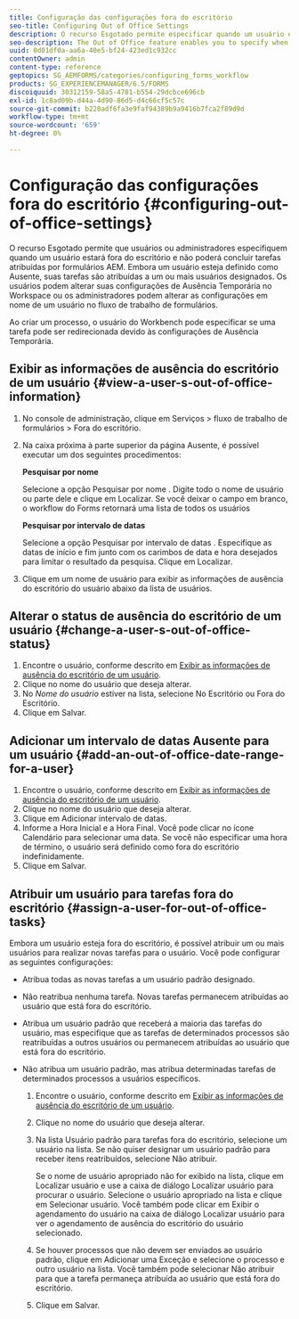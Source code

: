 ```yaml
---
title: Configuração das configurações fora do escritório
seo-title: Configuring Out of Office Settings
description: O recurso Esgotado permite especificar quando um usuário estará fora do escritório e não poderá concluir tarefas atribuídas por formulários AEM.
seo-description: The Out of Office feature enables you to specify when a user will be out of the office and unable to complete tasks assigned by AEM forms.
uuid: 0d01df0a-aa6a-40e5-bf24-423ed1c932cc
contentOwner: admin
content-type: reference
geptopics: SG_AEMFORMS/categories/configuring_forms_workflow
products: SG_EXPERIENCEMANAGER/6.5/FORMS
discoiquuid: 30312159-58a5-4781-b554-29dcbce696cb
exl-id: 1c8ad09b-d44a-4d90-86d5-d4c66cf5c57c
source-git-commit: b220adf6fa3e9faf94389b9a9416b7fca2f89d9d
workflow-type: tm+mt
source-wordcount: '659'
ht-degree: 0%

---
```


# Configuração das configurações fora do escritório {#configuring-out-of-office-settings}

O recurso Esgotado permite que usuários ou administradores especifiquem quando um usuário estará fora do escritório e não poderá concluir tarefas atribuídas por formulários AEM. Embora um usuário esteja definido como Ausente, suas tarefas são atribuídas a um ou mais usuários designados. Os usuários podem alterar suas configurações de Ausência Temporária no Workspace ou os administradores podem alterar as configurações em nome de um usuário no fluxo de trabalho de formulários.

Ao criar um processo, o usuário do Workbench pode especificar se uma tarefa pode ser redirecionada devido às configurações de Ausência Temporária.

## Exibir as informações de ausência do escritório de um usuário {#view-a-user-s-out-of-office-information}

1. No console de administração, clique em Serviços > fluxo de trabalho de formulários > Fora do escritório.
1. Na caixa próxima à parte superior da página Ausente, é possível executar um dos seguintes procedimentos:

   **Pesquisar por nome**

   Selecione a opção Pesquisar por nome . Digite todo o nome de usuário ou parte dele e clique em Localizar. Se você deixar o campo em branco, o workflow do Forms retornará uma lista de todos os usuários

   **Pesquisar por intervalo de datas**

   Selecione a opção Pesquisar por intervalo de datas . Especifique as datas de início e fim junto com os carimbos de data e hora desejados para limitar o resultado da pesquisa. Clique em Localizar.

1. Clique em um nome de usuário para exibir as informações de ausência do escritório do usuário abaixo da lista de usuários.

## Alterar o status de ausência do escritório de um usuário {#change-a-user-s-out-of-office-status}

1. Encontre o usuário, conforme descrito em [Exibir as informações de ausência do escritório de um usuário](configuring-out-office-settings.md#view-a-user-s-out-of-office-information).
1. Clique no nome do usuário que deseja alterar.
1. No *Nome do usuário* estiver na lista, selecione No Escritório ou Fora do Escritório.
1. Clique em Salvar.

## Adicionar um intervalo de datas Ausente para um usuário {#add-an-out-of-office-date-range-for-a-user}

1. Encontre o usuário, conforme descrito em [Exibir as informações de ausência do escritório de um usuário](configuring-out-office-settings.md#view-a-user-s-out-of-office-information).
1. Clique no nome do usuário que deseja alterar.
1. Clique em Adicionar intervalo de datas.
1. Informe a Hora Inicial e a Hora Final. Você pode clicar no ícone Calendário para selecionar uma data. Se você não especificar uma hora de término, o usuário será definido como fora do escritório indefinidamente.
1. Clique em Salvar.

## Atribuir um usuário para tarefas fora do escritório {#assign-a-user-for-out-of-office-tasks}

Embora um usuário esteja fora do escritório, é possível atribuir um ou mais usuários para realizar novas tarefas para o usuário. Você pode configurar as seguintes configurações:

* Atribua todas as novas tarefas a um usuário padrão designado.
* Não reatribua nenhuma tarefa. Novas tarefas permanecem atribuídas ao usuário que está fora do escritório.
* Atribua um usuário padrão que receberá a maioria das tarefas do usuário, mas especifique que as tarefas de determinados processos são reatribuídas a outros usuários ou permanecem atribuídas ao usuário que está fora do escritório.
* Não atribua um usuário padrão, mas atribua determinadas tarefas de determinados processos a usuários específicos.

   1. Encontre o usuário, conforme descrito em [Exibir as informações de ausência do escritório de um usuário](configuring-out-office-settings.md#view-a-user-s-out-of-office-information).
   1. Clique no nome do usuário que deseja alterar.
   1. Na lista Usuário padrão para tarefas fora do escritório, selecione um usuário na lista. Se não quiser designar um usuário padrão para receber itens reatribuídos, selecione Não atribuir.

      Se o nome de usuário apropriado não for exibido na lista, clique em Localizar usuário e use a caixa de diálogo Localizar usuário para procurar o usuário. Selecione o usuário apropriado na lista e clique em Selecionar usuário. Você também pode clicar em Exibir o agendamento do usuário na caixa de diálogo Localizar usuário para ver o agendamento de ausência do escritório do usuário selecionado.

   1. Se houver processos que não devem ser enviados ao usuário padrão, clique em Adicionar uma Exceção e selecione o processo e outro usuário na lista. Você também pode selecionar Não atribuir para que a tarefa permaneça atribuída ao usuário que está fora do escritório.
   1. Clique em Salvar.
